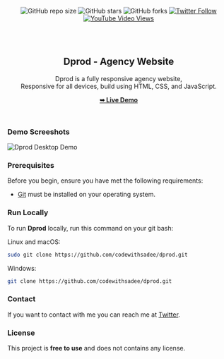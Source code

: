 <div align="center">
  
  ![GitHub repo size](https://img.shields.io/github/repo-size/codewithsadee/dprod)
  ![GitHub stars](https://img.shields.io/github/stars/codewithsadee/dprod?style=social)
  ![GitHub forks](https://img.shields.io/github/forks/codewithsadee/dprod?style=social)
[![Twitter Follow](https://img.shields.io/twitter/follow/codewithsadee_?style=social)](https://twitter.com/intent/follow?screen_name=codewithsadee_)
  [![YouTube Video Views](https://img.shields.io/youtube/views/z_nFjEHltSw?style=social)](https://youtu.be/z_nFjEHltSw)

  <br />
  <br />

  <h2 align="center">Dprod - Agency Website</h2>

  Dprod is a fully responsive agency website, <br />Responsive for all devices, build using HTML, CSS, and JavaScript.

  <a href="https://codewithsadee.github.io/dprod/"><strong>➥ Live Demo</strong></a>

</div>

<br />

### Demo Screeshots

![Dprod Desktop Demo](./readme-images/desktop.png "Desktop Demo")

### Prerequisites

Before you begin, ensure you have met the following requirements:

* [Git](https://git-scm.com/downloads "Download Git") must be installed on your operating system.

### Run Locally

To run **Dprod** locally, run this command on your git bash:

Linux and macOS:

```bash
sudo git clone https://github.com/codewithsadee/dprod.git
```

Windows:

```bash
git clone https://github.com/codewithsadee/dprod.git
```

### Contact

If you want to contact with me you can reach me at [Twitter](https://www.twitter.com/codewithsadee).

### License

This project is **free to use** and does not contains any license.

